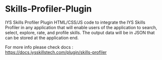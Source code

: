 # Skills-Profiler-Plugin

IYS Skills Profiler Plugin HTML/CSS/JS code to integrate the IYS Skills Profiler in any application that will enable users of the application to search, select, explore, rate, and profile skills. The output data will be in JSON that can be stored at the application end.

For more info please check docs : https://docs.iysskillstech.com/plugin/skills-profiler
